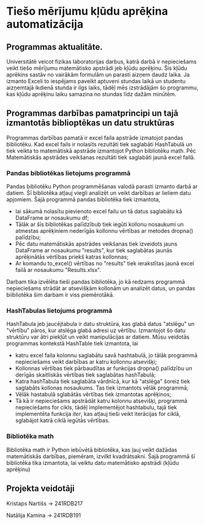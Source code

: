 # Tiešo mērījumu kļūdu aprēķina automatizācija
## Programmas aktualitāte.
Universitātē veicot fizikas laboratorijas darbus, katrā darbā ir nepieciešams veikt tiešo mērījumu matemātisko apstrādi jeb kļūdu aprēķinu. Šis kļūdu aprēkins sastāv no vairākām formulām un parasti aizņem daudz laika. Ja izmanto Exceli to iespējams paveikt aptuveni stundas laikā un studentu aizņemtajā ikdienā stunda ir ilgs laiks, tādēļ mēs izstrādājām šo programmu, kas kļūdu aprēķinu laiku samazina no stundas līdz dažām minūtēm.
## Programmas darbības pamatprincipi un tajā izmantotās biblioptēkas un datu struktūras
Programmas darbības pamatā ir excel faila apstrāde izmatojot pandas bibliotēku. Kad excel fails ir nolasīts rezultāti tiek saglabāti HashTabulā un tiek veikta to matemātiskā apstrāde izmantojot Python bibliotēku math. Pēc Matemātiskās apstrādes veikšanas rezultāti tiek saglabāti jaunā excel failā.
### **Pandas bibliotēkas lietojums programmā**
Pandas bibliotēku Python programmēšanas valodā parasti izmanto darbā ar datiem. Šī bibliotēka atļauj viegli analizēt un veikt darbības ar lieliem datu apjomiem. Šajā programmā pandas bibliotēka tiek izmantota,
- lai sākumā nolasītu pievienoto excel failu un tā datus saglabātu kā DataFrame ar nosaukumu df; 
- Tālāk ar šīs bibliotēkas palīdzībub tiek iegūti kollonu nosaukumi un atmestas aprēķiniem nederīgās kollonnu vērtības ar metodes dropna() palīdzību; 
- Pēc datu matemātiskās apstrādes veikšanas tiek izveidots jauns DataFrame ar nosaukumu "results", kur tiek saglabātas jaunās aprēķinātās vērtības priekš katras kollonnas; 
- Ar komandu to_excel() vērtības no "results" tiek ierakstītas jaunā excel failā ar nosaukumu "Results.xlsx".

Darbam tika izvēlēta tieši pandas bibliotēka, jo kā redzams programmā nepieciešams strādāt ar atsevišķām kollonām un analizēt datus, un pandas biibliotēka šim darbam ir viss piemērotākā.
### **HashTabulas lietojums programmā**
HashTabula jeb jaucējtabula ir datu struktūra, kas glabā datus "atslēgu" un "vērtību" pāros, kur atslēga glabā adresi uz vērtību. Izmantojot šo datu struktūru var ātri piekļūt un veikt manipulācijas ar datiem. Mūsu veidotās programmas kontekstā HashTable tiek izmantota, lai
- katru excel faila kolonnu saglabātu savā hashtabulā, jo tālāk programmā nepieciešams veikt darbības ar katru kollonnu atsevišķi;
- Kollonnas vērtības tiek pārbaudītas ar funkcijas dropna() palīdzību un derīgās skaitliskās vērtības tiek saglabātas hashTabulā;
- Katra hashTabula tiek saglabāta vārdnīcā, kur kā "atslēga" šoreiz tiek saglabāts kollonas nosaukums. Tas tiek izmantots vēlāk programmā;
- Vēlāk hastabulā sglabātās vērtības tiek izmantotas aprēķinos;
- Tā kā ir nepieciešams apstrādāt katru kolonnu atsevišķi, programmā nepieciešams for cikls, tādēļ implementējot hashtabulu, tajā tiek implementēta funkcija _iter_, kas atļauj tieši veikt iterācijas for ciklā, sglabājot katrā ciklā iegūtās vērtības.
### **Bibliotēka math**
Bibliotēka math ir Python iebūvētā bibliotēka, kas ļauj veikt dažādas matemātiskās darbības, piemēram, izvilkt kvadrātsakni. Šajā programmā šī bibliotēka tika izmantota, lai veiktu datu matemātisko apstrādi (kļūdu aprēķinu)
## Projekta veidotāji
Kristaps Nartišs -> 241RDB217

Natālija Kamina -> 241RDB191
